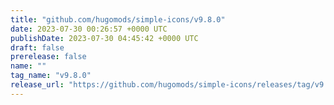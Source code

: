 ```yaml
---
title: "github.com/hugomods/simple-icons/v9.8.0"
date: 2023-07-30 00:26:57 +0000 UTC
publishDate: 2023-07-30 04:45:42 +0000 UTC
draft: false
prerelease: false
name: ""
tag_name: "v9.8.0"
release_url: "https://github.com/hugomods/simple-icons/releases/tag/v9.8.0"
---
```



